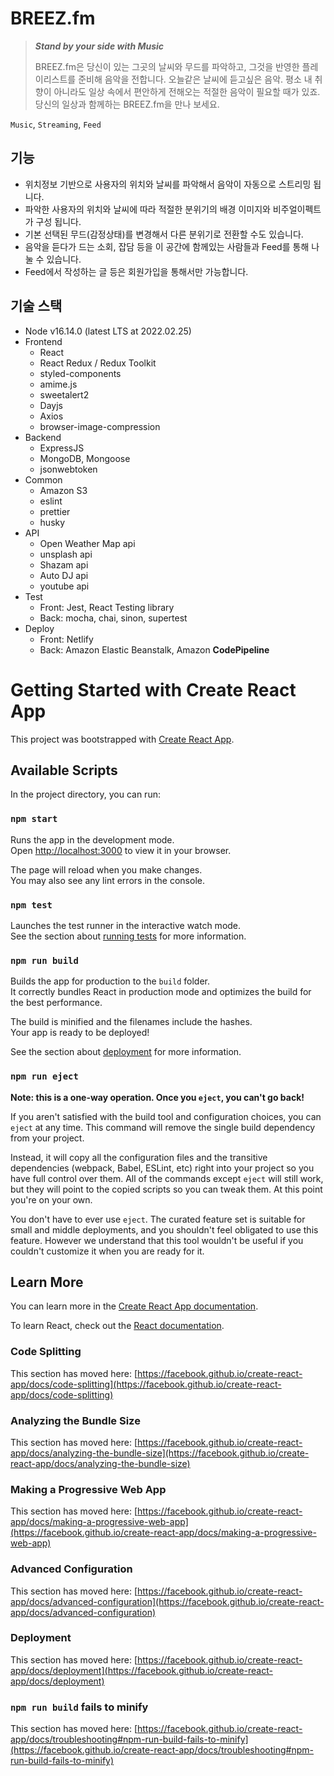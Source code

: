 # BREEZ.fm

> **_Stand by your side with Music_**
>
> BREEZ.fm은 당신이 있는 그곳의 날씨와 무드를 파악하고, 그것을 반영한 플레이리스트를 준비해 음악을 전합니다. 오늘같은 날씨에 듣고싶은 음악. 평소 내 취향이 아니라도 일상 속에서 편안하게 전해오는 적절한 음악이 필요할 때가 있죠. 당신의 일상과 함께하는 BREEZ.fm을 만나 보세요.

`Music`, `Streaming`, `Feed`

## 기능

- 위치정보 기반으로 사용자의 위치와 날씨를 파악해서 음악이 자동으로 스트리밍 됩니다.
- 파악한 사용자의 위치와 날씨에 따라 적절한 분위기의 배경 이미지와 비주얼이펙트가 구성 됩니다.
- 기본 선택된 무드(감정상태)를 변경해서 다른 분위기로 전환할 수도 있습니다.
- 음악을 듣다가 드는 소회, 잡담 등을 이 공간에 함께있는 사람들과 Feed를 통해 나눌 수 있습니다.
- Feed에서 작성하는 글 등은 회원가입을 통해서만 가능합니다.

## 기술 스택

- Node v16.14.0 (latest LTS at 2022.02.25)
- Frontend
  - React
  - React Redux / Redux Toolkit
  - styled-components
  - amime.js
  - sweetalert2
  - Dayjs
  - Axios
  - browser-image-compression
- Backend
  - ExpressJS
  - MongoDB, Mongoose
  - jsonwebtoken
- Common
  - Amazon S3
  - eslint
  - prettier
  - husky
- API
  - Open Weather Map api
  - unsplash api
  - Shazam api
  - Auto DJ api
  - youtube api
- Test
  - Front: Jest, React Testing library
  - Back: mocha, chai, sinon, supertest
- Deploy
  - Front: Netlify
  - Back: Amazon Elastic Beanstalk, Amazon **CodePipeline**

# Getting Started with Create React App

This project was bootstrapped with [Create React App](https://github.com/facebook/create-react-app).

## Available Scripts

In the project directory, you can run:

### `npm start`

Runs the app in the development mode.\
Open [http://localhost:3000](http://localhost:3000) to view it in your browser.

The page will reload when you make changes.\
You may also see any lint errors in the console.

### `npm test`

Launches the test runner in the interactive watch mode.\
See the section about [running tests](https://facebook.github.io/create-react-app/docs/running-tests) for more information.

### `npm run build`

Builds the app for production to the `build` folder.\
It correctly bundles React in production mode and optimizes the build for the best performance.

The build is minified and the filenames include the hashes.\
Your app is ready to be deployed!

See the section about [deployment](https://facebook.github.io/create-react-app/docs/deployment) for more information.

### `npm run eject`

**Note: this is a one-way operation. Once you `eject`, you can't go back!**

If you aren't satisfied with the build tool and configuration choices, you can `eject` at any time. This command will remove the single build dependency from your project.

Instead, it will copy all the configuration files and the transitive dependencies (webpack, Babel, ESLint, etc) right into your project so you have full control over them. All of the commands except `eject` will still work, but they will point to the copied scripts so you can tweak them. At this point you're on your own.

You don't have to ever use `eject`. The curated feature set is suitable for small and middle deployments, and you shouldn't feel obligated to use this feature. However we understand that this tool wouldn't be useful if you couldn't customize it when you are ready for it.

## Learn More

You can learn more in the [Create React App documentation](https://facebook.github.io/create-react-app/docs/getting-started).

To learn React, check out the [React documentation](https://reactjs.org/).

### Code Splitting

This section has moved here: [https://facebook.github.io/create-react-app/docs/code-splitting](https://facebook.github.io/create-react-app/docs/code-splitting)

### Analyzing the Bundle Size

This section has moved here: [https://facebook.github.io/create-react-app/docs/analyzing-the-bundle-size](https://facebook.github.io/create-react-app/docs/analyzing-the-bundle-size)

### Making a Progressive Web App

This section has moved here: [https://facebook.github.io/create-react-app/docs/making-a-progressive-web-app](https://facebook.github.io/create-react-app/docs/making-a-progressive-web-app)

### Advanced Configuration

This section has moved here: [https://facebook.github.io/create-react-app/docs/advanced-configuration](https://facebook.github.io/create-react-app/docs/advanced-configuration)

### Deployment

This section has moved here: [https://facebook.github.io/create-react-app/docs/deployment](https://facebook.github.io/create-react-app/docs/deployment)

### `npm run build` fails to minify

This section has moved here: [https://facebook.github.io/create-react-app/docs/troubleshooting#npm-run-build-fails-to-minify](https://facebook.github.io/create-react-app/docs/troubleshooting#npm-run-build-fails-to-minify)
